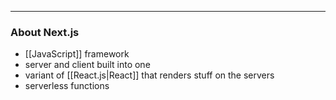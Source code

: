 
---

### About Next.js

- [[JavaScript]] framework
- server and client built into one
- variant of [[React.js|React]] that renders stuff on the servers
- serverless functions